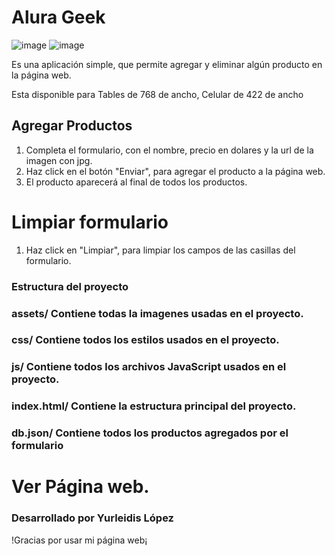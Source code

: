 # Alura Geek #

![image](https://github.com/YurleidisLF/Alura-Geek/assets/158238015/5778cb0d-db60-4fda-b6ce-c7c97ca1eb19)
![image](https://github.com/YurleidisLF/Alura-Geek/assets/158238015/e89a66c4-60c5-4031-8897-abf9b2c922b2)






Es una aplicación simple, que permite agregar y eliminar algún producto en la página web.

Esta disponible para Tables de 768 de ancho, Celular de 422 de ancho

## Agregar Productos ##

1. Completa el formulario, con el nombre, precio en dolares y la url de la imagen con jpg.
2. Haz click en el botón "Enviar", para agregar el producto a la página web.
3. El producto aparecerá al final de todos los productos.

# Limpiar formulario 

1. Haz click en "Limpiar", para limpiar los campos de las casillas del formulario.

### Estructura del proyecto ###

 ### assets/ Contiene todas la imagenes usadas en el proyecto.
 ### css/ Contiene todos los estilos usados en el proyecto.
 ### js/ Contiene todos los archivos JavaScript usados en el proyecto.
 ### index.html/ Contiene la estructura principal del proyecto.
 ### db.json/ Contiene todos los productos agregados por el formulario

# Ver Página web.


### Desarrollado por Yurleidis López ###

!Gracias por usar mi página web¡ 


